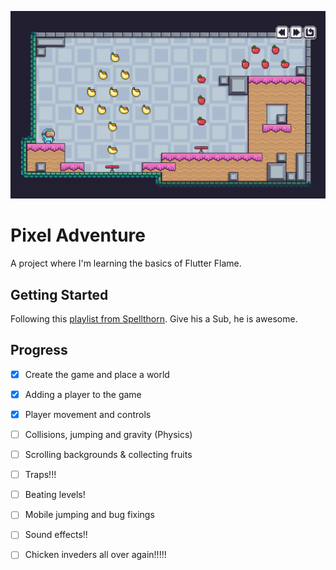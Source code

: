 ![](docs/images/readme-01.png)

# Pixel Adventure

A project where I'm learning the basics of Flutter Flame.

## Getting Started

Following this [playlist from Spellthorn](https://www.youtube.com/playlist?list=PLRRATgFqhVCh8qD7xmaSbwG1vfaCddvCM). Give his a Sub, he is awesome.

## Progress
- [x] Create the game and place a world
- [x] Adding a player to the game
- [x] Player movement and controls
- [ ] Collisions, jumping and gravity (Physics)
- [ ] Scrolling backgrounds & collecting fruits
- [ ] Traps!!!
- [ ] Beating levels!
- [ ] Mobile jumping and bug fixings
- [ ] Sound effects!!
- [ ] Chicken inveders all over again!!!!!

